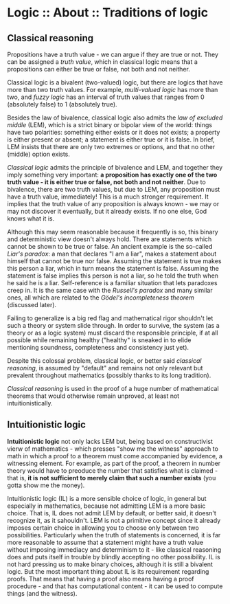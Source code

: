 # Logic :: About :: Traditions of logic

## Classical reasoning

Propositions have a truth value - we can argue if they are true or not. They can be assigned a *truth value*, which in classical logic means that a propositions can either be true or false, not both and not neither.

Classical logic is a bivalent (two-valued) logic, but there are logics that have more than two truth values. For example, *multi-valued logic* has more than two, and *fuzzy logic* has an interval of truth values that ranges from 0 (absolutely false) to 1 (absolutely true).

Besides the law of bivalence, classical logic also admits the *law of excluded middle* (LEM), which is a strict binary or bipolar view of the world: things have two polarities: something either exists or it does not exists; a property is either present or absent; a statement is either true or it is false. In brief, LEM insists that there are only two extremes or options, and that no other (middle) option exists.



*Classical logic* admits the principle of bivalence and LEM, and together they imply something very important: **a proposition has exactly one of the two truth value - it is either true or false, not both and not neither**. Due to bivalence, there are two truth values, but due to LEM, any proposition must have a truth value, immediately! This is a much stronger requirement. It implies that the truth value of any proposition is always known - we may or may not discover it eventually, but it already exists. If no one else, God knows what it is.

Although this may seem reasonable because it frequently is so, this binary and deterministic view doesn't always hold. There are statements which cannot be shown to be true or false. An ancient example is the so-called *Liar's paradox*: a man that declares "I am a liar", makes a statement about himself that cannot be true nor false. Assuming the statement is true makes this person a liar, which in turn means the statement is false. Assuming the statement is false implies this person is not a liar, so he told the truth when he said he is a liar. Self-reference is a familiar situation that lets paradoxes creep in. It is the same case with the *Russell's paradox* and many similar ones, all which are related to the *Gödel's incompleteness theorem* (discussed later).

Failing to generalize is a big red flag and mathematical rigor shouldn't let such a theory or system slide through. In order to survive, the system (as a theory or as a logic system) must discard the responsible principle, if at all possible while remaining healthy ("healthy" is sneaked in to elide mentioning soundness, completeness and consistency just yet).

Despite this colossal problem, classical logic, or better said *classical reasoning*, is assumed by "default" and remains not only relevant but prevalent throughout mathematics (possibly thanks to its long tradition). 

*Classical reasoning* is used in the proof of a huge number of mathematical theorems that would otherwise remain unproved, at least not intuitionistically. 


## Intuitionistic logic

**Intuitionistic logic** not only lacks LEM but, being based on constructivist vierw of mathematics - which presses "show me the witness" approach to math in which a proof to a theorem must come accompanied by evidence, a witnessing element. For example, as part of the proof, a theorem in number theory would have to preoduce the number that satisfies what is claimed - that is, **it is not sufficient to merely claim that such a number exists** (you gotta show me the money).

Intuitionistic logic (IL) is a more sensible choice of logic, in general but especially in mathematics, because not admitting LEM is a more basic choice. That is, IL does not admit LEM by default, or better said, it doesn't recognize it, as it sahouldn't. LEM is not a primitive concept since it already imposes certain choice in allowing you to choose only between two possibilities. Particularly when the truth of statements is concerned, it is far more reasonable to assume that a statement might have a truth value without imposing immediacy and determinism to it - like classical reasoning does and puts itself in trouble by blindly accepting no other possibility. IL is not hard pressing us to make binary choices, although it is still a bivalent logic. But the most important thing about IL is its requirement regarding proofs. That means that having a proof also means having a proof procedure - and that has computational content - it can be used to compute things (and the witness).
